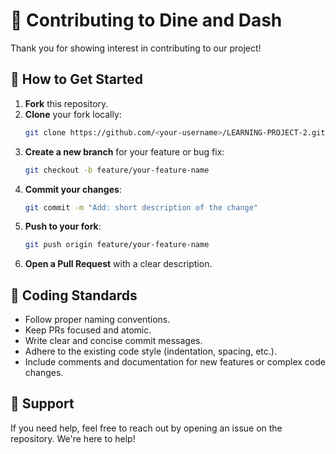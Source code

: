 # 🤝 Contributing to Dine and Dash

Thank you for showing interest in contributing to our project!

## 🧭 How to Get Started

1. **Fork** this repository.
2. **Clone** your fork locally:
   ```bash
   git clone https://github.com/<your-username>/LEARNING-PROJECT-2.git
   ```
3. **Create a new branch** for your feature or bug fix:
   ```bash
   git checkout -b feature/your-feature-name
   ```
4. **Commit your changes**:
   ```bash
   git commit -m "Add: short description of the change"
   ```
5. **Push to your fork**:
   ```bash
   git push origin feature/your-feature-name
   ```
6. **Open a Pull Request** with a clear description.

## 📏 Coding Standards

- Follow proper naming conventions.
- Keep PRs focused and atomic.
- Write clear and concise commit messages.
- Adhere to the existing code style (indentation, spacing, etc.).
- Include comments and documentation for new features or complex code changes.

## 🙌 Support

If you need help, feel free to reach out by opening an issue on the repository. We're here to help!
